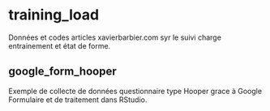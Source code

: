 # training_load
Données et codes articles xavierbarbier.com syr le suivi charge entrainement et état de forme.

## google_form_hooper
Exemple de collecte de données questionnaire type Hooper grace à Google Formulaire et de traitement dans RStudio.
